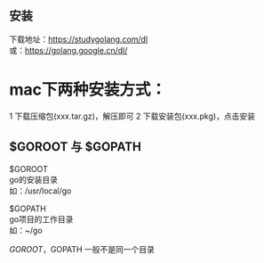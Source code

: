 
安装  
-------------
下载地址：https://studygolang.com/dl  
或：https://golang.google.cn/dl/  
  
mac下两种安装方式：
=============
1 下载压缩包(xxx.tar.gz)，解压即可
2 下载安装包(xxx.pkg)，点击安装
  
  
  
  
  
$GOROOT 与 $GOPATH  
-------------
$GOROOT  
go的安装目录  
如：/usr/local/go  
  
$GOPATH  
go项目的工作目录  
如：~/go  
  
$GOROOT，$GOPATH 一般不是同一个目录  